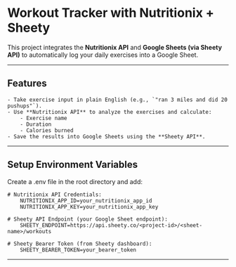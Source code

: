 # Workout Tracker with Nutritionix + Sheety

This project integrates the **Nutritionix API** and **Google Sheets (via Sheety API)** to automatically log your daily 
    exercises into a Google Sheet.

---

## Features
    - Take exercise input in plain English (e.g., `"ran 3 miles and did 20 pushups"`).
    - Use **Nutritionix API** to analyze the exercises and calculate:
        - Exercise name
        - Duration
        - Calories burned
    - Save the results into Google Sheets using the **Sheety API**.

---

## Setup Environment Variables

Create a .env file in the root directory and add:

    # Nutritionix API Credentials:
        NUTRITIONIX_APP_ID=your_nutritionix_app_id
        NUTRITIONIX_APP_KEY=your_nutritionix_app_key
    
    # Sheety API Endpoint (your Google Sheet endpoint):
        SHEETY_ENDPOINT=https://api.sheety.co/<project-id>/<sheet-name>/workouts
    
    # Sheety Bearer Token (from Sheety dashboard):
        SHEETY_BEARER_TOKEN=your_bearer_token

---